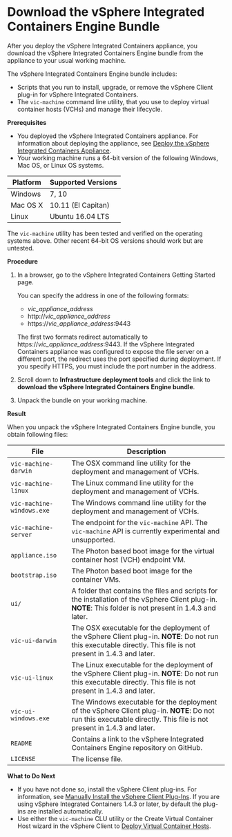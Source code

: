 # Download the vSphere Integrated Containers Engine Bundle 

After you deploy the vSphere Integrated Containers appliance, you download the vSphere Integrated Containers Engine bundle from the appliance to your usual working machine.

The vSphere Integrated Containers Engine bundle includes: 

- Scripts that you run to install, upgrade, or remove the vSphere Client plug-in for vSphere Integrated Containers.
- The `vic-machine` command line utility, that you use to deploy virtual container hosts (VCHs) and manage their lifecycle. 

**Prerequisites**

- You deployed the vSphere Integrated Containers appliance. For information about deploying the appliance, see [Deploy the vSphere Integrated Containers Appliance](deploy_vic_appliance.md).
- Your working machine runs a 64-bit version of the following Windows, Mac OS, or Linux OS systems.   

|**Platform**|**Supported Versions**|
|---|---|
|Windows|7, 10|
|Mac OS X |10.11 (El Capitan)|
|Linux|Ubuntu 16.04 LTS|

The `vic-machine` utility has been tested and verified on the operating systems above. Other recent 64-bit OS versions should work but are untested.

**Procedure**

1. In a browser, go to the vSphere Integrated Containers Getting Started page.

    You can specify the address in one of the following formats:

    - <i>vic_appliance_address</i>
    - http://<i>vic_appliance_address</i>
    - https://<i>vic_appliance_address</i>:9443

    The first two formats redirect automatically to https://<i>vic_appliance_address</i>:9443. If the vSphere Integrated Containers appliance was configured to expose the file server on a different port, the redirect uses the port specified during deployment. If you specify HTTPS, you must include the port number in the address.
2. Scroll down to **Infrastructure deployment tools** and click the link to **download the vSphere Integrated Containers Engine bundle**.
3. Unpack the bundle on your working machine.

**Result**

When you unpack the vSphere Integrated Containers Engine bundle, you obtain following files:

| **File** | **Description** |
| --- | --- |
|`vic-machine-darwin` | The OSX command line utility for the deployment and management of VCHs. | 
|`vic-machine-linux` | The Linux command line utility for the deployment and management of VCHs. | 
|`vic-machine-windows.exe` | The Windows command line utility for the deployment and management of VCHs.| 
|`vic-machine-server`| The endpoint for the `vic-machine` API. The `vic-machine` API is currently experimental and unsupported.|
|`appliance.iso` | The Photon based boot image for the virtual container host (VCH) endpoint VM. |
|`bootstrap.iso` | The Photon based boot image for the container VMs.|
|`ui/` | A folder that contains the files and scripts for the installation of the vSphere Client plug-in. **NOTE**: This folder is not present in 1.4.3 and later.| 
|`vic-ui-darwin` | The OSX executable for the deployment of the vSphere Client plug-in. **NOTE**: Do not run this executable directly. This file is not present in 1.4.3 and later.| 
|`vic-ui-linux` | The Linux executable for the deployment of the vSphere Client plug-in. **NOTE**: Do not run this executable directly. This file is not present in 1.4.3 and later.| 
|`vic-ui-windows.exe` | The Windows executable for the deployment of the vSphere Client plug-in. **NOTE**: Do not run this executable directly. This file is not present in 1.4.3 and later.| 
|`README`|Contains a link to the vSphere Integrated Containers Engine repository on GitHub. |
|`LICENSE`|The license file. |

**What to Do Next**

- If you have not done so, install the vSphere Client plug-ins. For information, see [Manually Install the vSphere Client Plug-Ins](install_vic_plugin.md). If you are using vSphere Integrated Containers 1.4.3 or later, by default the plug-ins are installed automatically.   
- Use either the `vic-machine` CLU utility or the Create Virtual Container Host wizard in the vSphere Client to [Deploy Virtual Container Hosts](deploy_vch.md).